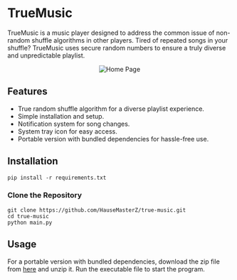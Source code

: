# TrueMusic

TrueMusic is a music player designed to address the common issue of non-random shuffle algorithms in other players. Tired of repeated songs in your shuffle? TrueMusic uses secure random numbers to ensure a truly diverse and unpredictable playlist.

<p align="center">
  <img src="https://github.com/HauseMasterZ/true-music/assets/113833707/d30b24ad-bab6-45bc-89a2-88fe18308782" alt="Home Page"/>
</p>

## Features

- True random shuffle algorithm for a diverse playlist experience.
- Simple installation and setup.
- Notification system for song changes.
- System tray icon for easy access.
- Portable version with bundled dependencies for hassle-free use.

## Installation

``` pip install -r requirements.txt ```

### Clone the Repository

```
git clone https://github.com/HauseMasterZ/true-music.git
cd true-music
python main.py
```

## Usage

For a portable version with bundled dependencies, download the zip file from [here](https://githufb.com/HauseMasterZ/true-music/releases) and unzip it. Run the executable file to start the program.

